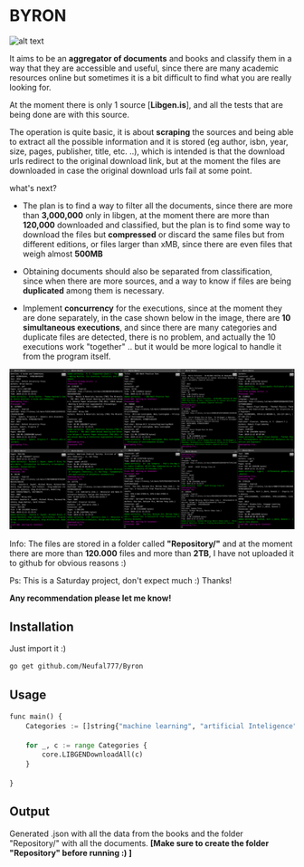 # BYRON
![alt text](https://github.com/Neufal777/Byron/blob/main/etc/img/ezgif.com-gif-maker%20(2).gif)

It aims to be an **aggregator of documents** and books and classify them in a way that they are accessible and useful, since there are many academic resources online but sometimes it is a bit difficult to find what you are really looking for.

At the moment there is only 1 source [**Libgen.is**], and all the tests that are being done are with this source.

The operation is quite basic, it is about **scraping** the sources and being able to extract all the possible information and it is stored (eg author, isbn, year, size, pages, publisher, title, etc. ..), which is intended is that the download urls redirect to the original download link, but at the moment the files are downloaded in case the original download urls fail at some point.

what's next?

- The plan is to find a way to filter all the documents, since there are more than **3,000,000** only in libgen, at the moment there are more than **120,000** downloaded and classified, but the plan is to find some way to download the files but **compressed** or discard the same files but from different editions, or files larger than xMB, since there are even files that weigh almost **500MB**

- Obtaining documents should also be separated from classification, since when there are more sources, and a way to know if files are being **duplicated** among them is necessary.

- Implement **concurrency** for the executions, since at the moment they are done separately, in the case shown below in the image, there are **10 simultaneous executions**, and since there are many categories and duplicate files are detected, there is no problem, and actually the 10 executions work "together" .. but it would be more logical to handle it from the program itself.

![alt text](https://github.com/Neufal777/Byron/blob/main/etc/img/Captura%20de%20pantalla%202021-06-06%20a%20las%2013.48.53.png)

Info: The files are stored in a folder called **"Repository/"** and at the moment there are more than **120.000** files and more than **2TB**, I have not uploaded it to github for obvious reasons :)

Ps: This is a Saturday project, don't expect much :) Thanks!

**Any recommendation please let me know!**



## Installation

Just import it :)

```bash
go get github.com/Neufal777/Byron
```

## Usage

```python
func main() {
	Categories := []string{"machine learning", "artificial Inteligence"}

	for _, c := range Categories {
		core.LIBGENDownloadAll(c)
	}

}

```

## Output

Generated .json with all the data from the books and the folder "Repository/" with all the documents. **[Make sure to create the folder "Repository" before running :) ]**

